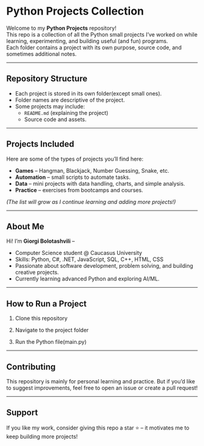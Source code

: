 # Python Projects Collection

Welcome to my **Python Projects** repository!  
This repo is a collection of all the Python small projects I’ve worked on while learning, experimenting, and building useful (and fun) programs.  
Each folder contains a project with its own purpose, source code, and sometimes additional notes.

---

##  Repository Structure
- Each project is stored in its own folder(except small ones).
- Folder names are descriptive of the project.
- Some projects may include:
  - `README.md` (explaining the project)
  - Source code and assets.

---

##  Projects Included
Here are some of the types of projects you’ll find here:

- **Games** – Hangman, Blackjack, Number Guessing, Snake, etc.
- **Automation** – small scripts to automate tasks.
- **Data** – mini projects with data handling, charts, and simple analysis.
- **Practice** – exercises from bootcamps and courses.

*(The list will grow as I continue learning and adding more projects!)*

---

##  About Me
Hi! I’m **Giorgi Bolotashvili** –  
- Computer Science student @ Caucasus University  
- Skills: Python, C#, .NET, JavaScript, SQL, C++, HTML, CSS  
- Passionate about software development, problem solving, and building creative projects.  
- Currently learning advanced Python and exploring AI/ML.  

---

## How to Run a Project

1. Clone this repository

2. Navigate to the project folder

3. Run the Python file(main.py)

---

## Contributing
This repository is mainly for personal learning and practice.
But if you’d like to suggest improvements, feel free to open an issue or create a pull request!

---

## Support
If you like my work, consider giving this repo a star ⭐ – it motivates me to keep building more projects!

